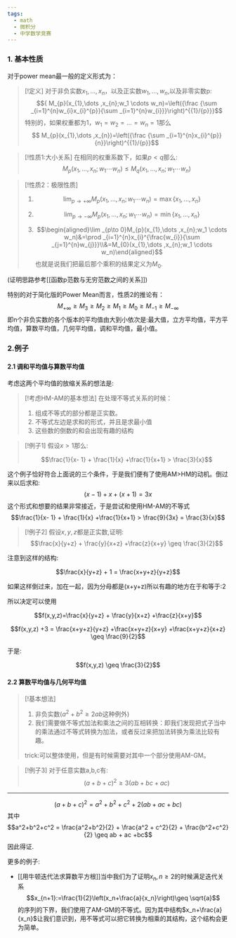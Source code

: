 ```yaml
---
tags:
  - math
  - 微积分
  - 中学数学竞赛
---
```

### 1. 基本性质

对于power mean最一般的定义形式为：

> [!定义]
> 对于非负实数$x_1,...,x_n$，以及正实数$w_1,...,w_n$,以及非零实数p:
> $${ M_{p}(x_{1},\dots ,x_{n};w_1 \cdots w_n)=\left({\frac {\sum _{i=1}^{n}w_{i}x_{i}^{p}}{\sum _{i=1}^{n}w_{i}}}\right)^{{1}/{p}}}$$
> 特别的，如果权重都为1，$w_1 = w_2 =...=w_n = 1$那么$$ M_{p}(x_{1},\dots ,x_{n})=\left({\frac {\sum _{i=1}^{n}x_{i}^{p}}{n}}\right)^{{1}/{p}}$$

> [!性质1:大小关系]
> 在相同的权重系数下，如果$p<q$那么:
> $$M_{p}(x_{1},\dots ,x_{n};w_1 \cdots w_n) \leq  M_{q}(x_{1},\dots ,x_{n};w_1 \cdots w_n)$$

> [!性质2：极限性质]
> 1. $$\lim_{p \rightarrow +\infty} M_{p}(x_1,...,x_n;w_1 \cdots w_n) = \max\{x_1,...,x_n\}$$
> 
> 2. $$\lim_{p \rightarrow -\infty} M_{p}(x_1,...,x_n;w_1 \cdots w_n) = \min\{x_1,...,x_n\}$$
> 3. $$\begin{aligned}\lim _{p\to 0}M_{p}(x_{1},\dots ,x_{n};w_1 \cdots w_n)&=\prod _{i=1}^{n}x_{i}^{\frac{w_{i}}{\sum _{j=1}^{n}w_{j}}}\\&=M_{0}(x_{1},\dots ,x_{n};w_1 \cdots w_n)\end{aligned}$$也就是说我们把最后那个乘积的结果定义为$M_0$.

(证明思路参考[[函数p范数与无穷范数之间的关系]])

特别的对于简化版的Power Mean而言，性质2的推论有：$$M_{+\infty} \geq M_{3} \geq M_{2} \geq M_1 \geq M_0 \geq M_{-1} \geq M_{-\infty}$$
即n个非负实数的各个版本的平均值由大到小依次是:最大值，立方平均值，平方平均值，算数平均值，几何平均值，调和平均值，最小值。

### 2.例子

#### 2.1 调和平均值与算数平均值

考虑这两个平均值的放缩关系的想法是:

> [!考虑HM-AM的基本想法]
> 在处理不等式关系的时候：
> 1. 组成不等式的部分都是正实数。
> 2. 不等式左边是求和的形式，并且是求最小值
> 3. 这些数的倒数的和会出现有趣的结构

> [!例子1]
> 假设$x>1$那么:
> 
> $$\frac{1}{x- 1} + \frac{1}{x} +\frac{1}{x+1} > \frac{3}{x}$$

这个例子恰好符合上面说的三个条件，于是我们便有了使用AM>HM的动机。倒过来以后求和:
$$(x-1) + x + (x+1) = 3x$$
这个形式和想要的结果非常接近，于是尝试和使用HM-AM的不等式
$$\frac{1}{x- 1} + \frac{1}{x} +\frac{1}{x+1} > \frac{9}{3x} = \frac{3}{x}$$

> [!例子2]
> 假设$x,y,z$都是正实数,证明:
> $$\frac{x}{y+z} + \frac{y}{x+z} +\frac{z}{x+y} \geq \frac{3}{2}$$


注意到这样的结构:

$$\frac{x}{y+z} + 1 = \frac{x+y+z}{y+z}$$

如果这样倒过来，加在一起，因为分母都是(x+y+z)所以有趣的地方在于和等于:2

所以决定可以使用

$$f(x,y,z)=\frac{x}{y+z} + \frac{y}{x+z} +\frac{z}{x+y}$$


$$f(x,y,z) +3 = \frac{x+y+z}{y+z} +\frac{x+y+z}{x+y} +\frac{x+y+z}{x+z}  \geq \frac{9}{2}$$

于是:

$$f(x,y,z) \geq  \frac{3}{2}$$
#### 2.2 算数平均值与几何平均值

> [!基本想法]
> 1. 非负实数($a^2+b^2 \geq 2ab$这种例外)
> 2. 我们需要做不等式加法和乘法之间的互相转换：即我们发现把式子当中的乘法通过不等式转换为加法，或者反过来把加法转换为乘法比较有趣。
> 
> trick:可以整体使用，但是有时候需要对其中一个部分使用AM-GM。

> [!例子3]
> 对于任意实数a,b,c有:
> $$(a+b+c)^2\geq 3(ab +bc+ac)$$

---
$$(a+b+c)^2 = a^2+b^2+c^2 + 2(ab+ac+bc)$$ 其中
$$a^2+b^2+c^2 = \frac{a^2+b^2}{2} + \frac{a^2 + c^2}{2} + \frac{b^2+c^2}{2} \geq ab + ac +bc$$
因此得证.

更多的例子:
* [[用牛顿迭代法求算数平方根]]当中我们为了证明$x_n,n\geq 2$的时候满足迭代关系$$x_{n+1}:=\frac{1}{2}\left(x_n+\frac{a}{x_n}\right)\geq  \sqrt{a}$$的序列的下界，我们使用了AM-GM的不等式。因为其中结构$x_n+\frac{a}{x_n}$让我们意识到，用不等式可以把它转换为相乘的其结构，这个结构会更为简单。
